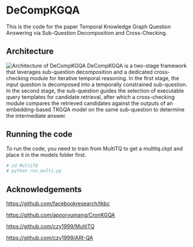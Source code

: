 # DeCompKGQA

This is the code for the paper Temporal Knowledge Graph Question Answering via Sub-Question Decomposition and Cross-Checking.

## Architecture
![Architecture of DeCompKGQA](https://s21.ax1x.com/2025/05/08/pEL2jKO.png)
DeCompKGQA is a two-stage framework that leverages sub-question decomposition and a dedicated cross-checking module for iterative temporal reasoning. In the first stage, the input question is decomposed into a temporally constrained sub-question. In the second stage, the sub-question guides the selection of executable query templates for candidate retrieval, after which a cross-checking module compares the retrieved candidates against the outputs of an embedding-based TKGQA model on the same sub-question to determine the intermediate answer.

## Running the code

To run the code, you need to train from MultiTQ to get a multitq.ckpt and place it in the models folder first.

```bash
# cd MultiTQ
# python run_multi.py
 ```

## Acknowledgements

https://github.com/facebookresearch/tkbc

https://github.com/apoorvumang/CronKGQA

https://github.com/czy1999/MultiTQ

https://github.com/czy1999/ARI-QA